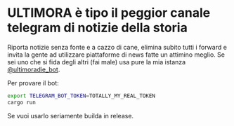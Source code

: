 # ULTIMORA è tipo il peggior canale telegram di notizie della storia

Riporta notizie senza fonte e a cazzo di cane, elimina subito tutti i forward e invita la gente ad utilizzare piattaforme di news fatte un attimino meglio.
Se sei uno che si fida degli altri (fai male) usa pure la mia istanza [@ultimoradie_bot](https://t.me/ultimoradie_bot).

Per provare il bot:
```sh
export TELEGRAM_BOT_TOKEN=TOTALLY_MY_REAL_TOKEN
cargo run
```

Se vuoi usarlo seriamente builda in release.
